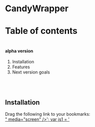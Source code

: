 CandyWrapper
============

<h1>Table of contents<h1>
<h4>alpha version</h4>
<ol>
<li>Installation </li>
<li>Features</li>
<li>Next version goals</li>
</ol>
<br/><br/>
<h2>Installation</h2>
<p>Drag the following link to your bookmarks: <br/>
<a href="javascript: (function () {  var css1 = '<link rel="stylesheet" type="text/css" href="https://raw.github.com/IamBc/CandyWrapper/master/betaCSS3.css">" media="screen" />'; var js1 = '<script src="https://raw.github.com/IamBc/CandyWrapper/master/BETAJS5.js" />';   $("head").append(css1);$("head").append(js1); $('body').append('<div class="cont2"><button class="btn btnSmall" onclick="hideDyn()">hide</button> <button class="btn" onclick="loadAbout()">About</button><button class="btn" onclick="saveLoad()">Save/Load</button> <button class="btn" onclick="modesBoosts()">Modes/Boosts</button><button class="btn" onclick="loadCreator()">Create</button></div><div id="dynamic"></div>');}())">CandyWrapper</a>
</p>
